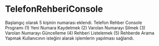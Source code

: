 # TelefonRehberiConsole
Başlangıç olarak 5 kişinin numarası eklendi.
Telefon Rehber Console Programı
 (1) Yeni Numara Kaydetmek
 (2) Varolan Numarayı Silmek
 (3) Varolan Numarayı Güncelleme
 (4) Rehberi Listelemek
 (5) Rehberde Arama Yapmak﻿
 Kullanıcının isteğini alarak işlemlerin yapılması sağlandı.
